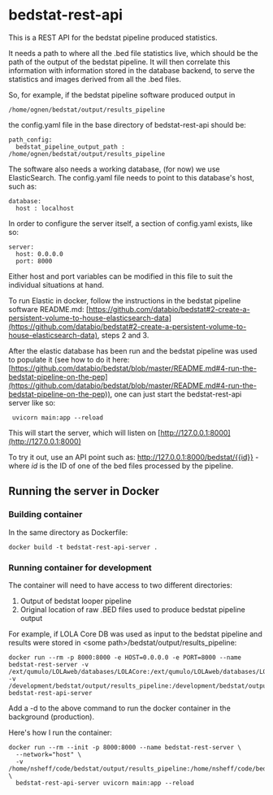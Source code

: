 # bedstat-rest-api

This is a REST API for the bedstat pipeline produced statistics.

It needs a path to where all the .bed file statistics live, which should be the path of the output of the bedstat pipeline. It will then correlate this information with information stored in the database backend, to serve the statistics and images derived from all the .bed files.

So, for example, if the bedstat pipeline software produced output in

```
/home/ognen/bedstat/output/results_pipeline
```

the config.yaml file in the base directory of bedstat-rest-api should be:

```
path_config:
  bedstat_pipeline_output_path : /home/ognen/bedstat/output/results_pipeline
```

The software also needs a working database, (for now) we use ElasticSearch. The config.yaml file needs to point to this database's host, such as:

```
database:
  host : localhost
```

In order to configure the server itself, a section of config.yaml exists, like so:

```
server:
  host: 0.0.0.0
  port: 8000
```

Either host and port variables can be modified in this file to suit the individual situations at hand.

To run Elastic in docker, follow the instructions in the bedstat pipeline software README.md: [https://github.com/databio/bedstat#2-create-a-persistent-volume-to-house-elasticsearch-data](https://github.com/databio/bedstat#2-create-a-persistent-volume-to-house-elasticsearch-data), steps 2 and 3.

After the elastic database has been run and the bedstat pipeline was used to populate it (see how to do it here: [https://github.com/databio/bedstat/blob/master/README.md#4-run-the-bedstat-pipeline-on-the-pep](https://github.com/databio/bedstat/blob/master/README.md#4-run-the-bedstat-pipeline-on-the-pep)), one can just start the bedstat-rest-api server like so:

```
 uvicorn main:app --reload
```

This will start the server, which will listen on [http://127.0.0.1:8000](http://127.0.0.1:8000)

To try it out, use an API point such as: http://127.0.0.1:8000/bedstat/{{id}} - where *id* is the ID of one of the bed files processed by the pipeline.

## Running the server in Docker

### Building container

In the same directory as Dockerfile:

```
docker build -t bedstat-rest-api-server .
```

### Running container for development

The container will need to have access to two different directories:

1. Output of bedstat looper pipeline
2. Original location of raw .BED files used to produce bedstat pipeline output

For example, if LOLA Core DB was used as input to the bedstat pipeline and results were stored in \<some path\>/bedstat/output/results_pipeline:

```
docker run --rm -p 8000:8000 -e HOST=0.0.0.0 -e PORT=8000 --name bedstat-rest-server -v /ext/qumulo/LOLAweb/databases/LOLACore:/ext/qumulo/LOLAweb/databases/LOLACore -v /development/bedstat/output/results_pipeline:/development/bedstat/output/results_pipeline bedstat-rest-api-server
```

Add a -d to the above command to run the docker container in the background (production).

Here's how I run the container:

```
docker run --rm --init -p 8000:8000 --name bedstat-rest-server \
  --network="host" \
  -v /home/nsheff/code/bedstat/output/results_pipeline:/home/nsheff/code/bedstat/output/results_pipeline \
  bedstat-rest-api-server uvicorn main:app --reload
```

